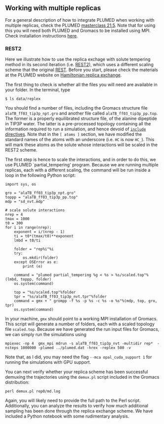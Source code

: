 
<script
  src="https://cdn.mathjax.org/mathjax/latest/MathJax.js?config=TeX-AMS-MML_HTMLorMML"
  type="text/javascript">
</script>

## Working with multiple replicas
For a general description of how to integrate PLUMED when working with multiple
replicas, check the PLUMED [masterclass 21.5](https://github.com/plumed/masterclass-21-5).
Note that for using this you will need both PLUMED and Gromacs to be installed 
using MPI. Check installation instructions 
[here](https://www.plumed.org/doc-v2.8/user-doc/html/_installation.html).

### REST2
Here we illustrate how to use the replica exchage with solute tempering method in its 
second iteration (i.e. [REST2](https://doi.org/10.1021/jp204407d)), which uses a different
 scaling scheme that the original [REST](https://doi.org/10.1073/pnas.0506346102).
Before you start, please check the materials at the PLUMED website on [Hamiltonian
replica exchange](https://www.plumed.org/doc-v2.7/user-doc/html/hrex.html).

The first thing to check is whether all the files you will need are available in your folder. 
In the terminal, type

    $ ls data/replex

You should find a number of files, including the Gromacs structure file `alaTB_ff03_tip3p_npt.gro`
and another file called `alaTB_ff03_tip3p_pp.top`. The former is a properly equilibrated 
structure file, of the alanine dipeptide in TIP3P water. The latter is a pre-processed topology
 containing all the information required to run a simulation, and
hence devoid of [`include` directives](https://manual.gromacs.org/current/dev-manual/includestyle.html).
Note that in the `[ atoms ]` section, we have modified the standard names of the atoms with
an underscore (i.e. `HC` is now `HC_`). This will mark these atoms as the solute whose
interactions will be scaled in the REST2 scheme.

The first step is hence to scale the interactions, and in order to do this, we
use PLUMED `partial_tempering' program. Because we are running multiple 
replicas, each with a different scaling, the command will be run inside a loop
in the following Python script:

    import sys, os

    gro = "alaTB_ff03_tip3p_npt.gro"
    toppp = "alaTB_ff03_tip3p_pp.top"
    mdp = "sd_nvt.mdp"
    
    # scale solute interactions
    nrep = 4
    tmax = 1000
    t0 = 300
    for i in range(nrep):
        exponent = i/(nrep - 1)
        ti = t0*(tmax/t0)**exponent 
        lmbd = t0/ti
    
        folder = "rep%i"%i
        try:
            os.mkdir(folder)
        except OSError as e:
            print (e)
            
        command = "plumed partial_tempering %g < %s > %s/scaled.top"%(lmbd, toppp, folder)
        os.system(command)
    
        top = "%s/scaled.top"%folder 
        tpr = "%s/alaTB_ff03_tip3p_nvt.tpr"%folder
        command = gmx + " grompp -f %s -p %s -c %s -o %s"%(mdp, top, gro, tpr)
        os.system(command)

In your machine, `gmx` should point to a working MPI installation of Gromacs.
This script will generate a number of folders, each with a scaled topology file `scaled.top`. 
Because we have generated the run input files for Gromacs, we can simply run the
simulations using

    mpiexec -np 4  gmx_mpi mdrun -s alaTB_ff03_tip3p_nvt -multidir rep*  -nsteps 1000000 -plumed ../plumed.dat -hrex -replex 500 -v

Note that, as I did, you may need the flag `--mca opal_cuda_support 1` for running the simulations
with GPU support.

You can next verify whether your replica scheme has been successful demuxing the trajectories
using the `demux.pl` script included in the Gromacs distribution:

    perl demux.pl rep0/md.log

Again, you will likely need to provide the full path to the Perl script.
Additionally, you can analyze the results to verify how much additional sampling has been
done through the replica exchange scheme. We have included a Python notebook with some
rudimentary analysis.
